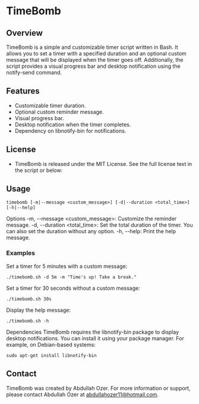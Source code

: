 # TimeBomb
## Overview
TimeBomb is a simple and customizable timer script written in Bash. It allows you to set a timer with a specified duration and an optional custom message that will be displayed when the timer goes off. Additionally, the script provides a visual progress bar and desktop notification using the notify-send command.

## Features
- Customizable timer duration.
- Optional custom reminder message.
- Visual progress bar.
- Desktop notification when the timer completes.
- Dependency on libnotify-bin for notifications.

## License
- TimeBomb is released under the MIT License. See the full license text in the script or below:

## Usage
  ```
  timebomb [-m|--message <custom_message>] [-d|--duration <total_time>] [-h|--help]
  ```
Options
-m, --message <custom_message>: Customize the reminder message.
-d, --duration <total_time>: Set the total duration of the timer. You can also set the duration without any option.
-h, --help: Print the help message.

### Examples
Set a timer for 5 minutes with a custom message:
 
  ``` 
  ./timebomb.sh -d 5m -m "Time's up! Take a break." 
  ```
Set a timer for 30 seconds without a custom message:

  ```
  ./timebomb.sh 30s
  ```

Display the help message:

  ```
  ./timebomb.sh -h
  ```

Dependencies
TimeBomb requires the libnotify-bin package to display desktop notifications. You can install it using your package manager. For example, on Debian-based systems:

  ``` 
  sudo apt-get install libnotify-bin
  ```

## Contact
TimeBomb was created by Abdullah Ozer.
For more information or support, please contact Abdullah Ozer at abdullahozer11@hotmail.com.

